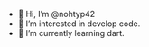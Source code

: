 - 👋 Hi, I’m @nohtyp42
- 👀 I’m interested in develop code.
- 🌱 I’m currently learning dart.

<!---
nohtyp42/nohtyp42 is a ✨ special ✨ repository because its `README.md` (this file) appears on your GitHub profile.
You can click the Preview link to take a look at your changes.
--->
